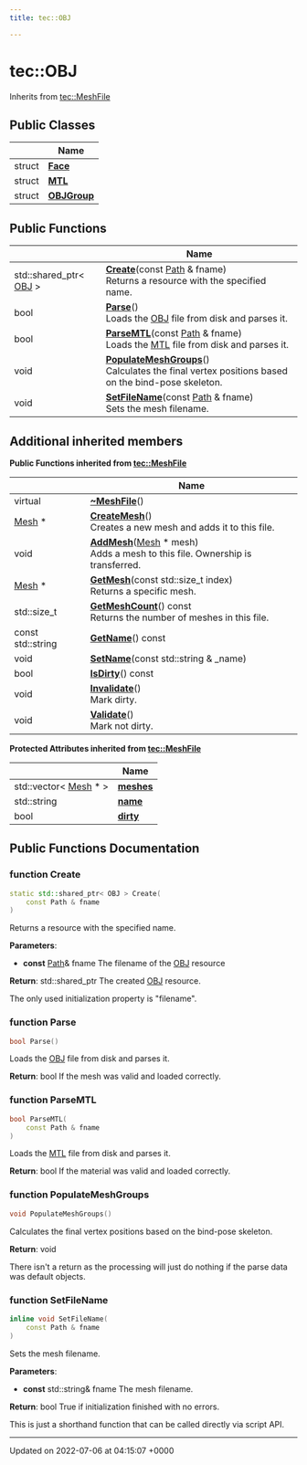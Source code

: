 ```yaml
---
title: tec::OBJ

---
```


# tec::OBJ





Inherits from [tec::MeshFile](/engine/Classes/classtec_1_1_mesh_file/)

## Public Classes

|                | Name           |
| -------------- | -------------- |
| struct | **[Face](/engine/Classes/structtec_1_1_o_b_j_1_1_face/)**  |
| struct | **[MTL](/engine/Classes/structtec_1_1_o_b_j_1_1_m_t_l/)**  |
| struct | **[OBJGroup](/engine/Classes/structtec_1_1_o_b_j_1_1_o_b_j_group/)**  |

## Public Functions

|                | Name           |
| -------------- | -------------- |
| std::shared_ptr< [OBJ](/engine/Classes/classtec_1_1_o_b_j/) > | **[Create](/engine/Classes/classtec_1_1_o_b_j/#function-create)**(const [Path](/engine/Classes/classtec_1_1_path/) & fname)<br>Returns a resource with the specified name.  |
| bool | **[Parse](/engine/Classes/classtec_1_1_o_b_j/#function-parse)**()<br>Loads the [OBJ](/engine/Classes/classtec_1_1_o_b_j/) file from disk and parses it.  |
| bool | **[ParseMTL](/engine/Classes/classtec_1_1_o_b_j/#function-parsemtl)**(const [Path](/engine/Classes/classtec_1_1_path/) & fname)<br>Loads the [MTL]() file from disk and parses it.  |
| void | **[PopulateMeshGroups](/engine/Classes/classtec_1_1_o_b_j/#function-populatemeshgroups)**()<br>Calculates the final vertex positions based on the bind-pose skeleton.  |
| void | **[SetFileName](/engine/Classes/classtec_1_1_o_b_j/#function-setfilename)**(const [Path](/engine/Classes/classtec_1_1_path/) & fname)<br>Sets the mesh filename.  |

## Additional inherited members

**Public Functions inherited from [tec::MeshFile](/engine/Classes/classtec_1_1_mesh_file/)**

|                | Name           |
| -------------- | -------------- |
| virtual | **[~MeshFile](/engine/Classes/classtec_1_1_mesh_file/#function-~meshfile)**() |
| [Mesh](/engine/Classes/structtec_1_1_mesh/) * | **[CreateMesh](/engine/Classes/classtec_1_1_mesh_file/#function-createmesh)**()<br>Creates a new mesh and adds it to this file.  |
| void | **[AddMesh](/engine/Classes/classtec_1_1_mesh_file/#function-addmesh)**([Mesh](/engine/Classes/structtec_1_1_mesh/) * mesh)<br>Adds a mesh to this file. Ownership is transferred.  |
| [Mesh](/engine/Classes/structtec_1_1_mesh/) * | **[GetMesh](/engine/Classes/classtec_1_1_mesh_file/#function-getmesh)**(const std::size_t index)<br>Returns a specific mesh.  |
| std::size_t | **[GetMeshCount](/engine/Classes/classtec_1_1_mesh_file/#function-getmeshcount)**() const<br>Returns the number of meshes in this file.  |
| const std::string | **[GetName](/engine/Classes/classtec_1_1_mesh_file/#function-getname)**() const |
| void | **[SetName](/engine/Classes/classtec_1_1_mesh_file/#function-setname)**(const std::string & _name) |
| bool | **[IsDirty](/engine/Classes/classtec_1_1_mesh_file/#function-isdirty)**() const |
| void | **[Invalidate](/engine/Classes/classtec_1_1_mesh_file/#function-invalidate)**()<br>Mark dirty.  |
| void | **[Validate](/engine/Classes/classtec_1_1_mesh_file/#function-validate)**()<br>Mark not dirty.  |

**Protected Attributes inherited from [tec::MeshFile](/engine/Classes/classtec_1_1_mesh_file/)**

|                | Name           |
| -------------- | -------------- |
| std::vector< [Mesh](/engine/Classes/structtec_1_1_mesh/) * > | **[meshes](/engine/Classes/classtec_1_1_mesh_file/#variable-meshes)**  |
| std::string | **[name](/engine/Classes/classtec_1_1_mesh_file/#variable-name)**  |
| bool | **[dirty](/engine/Classes/classtec_1_1_mesh_file/#variable-dirty)**  |


## Public Functions Documentation

### function Create

```cpp
static std::shared_ptr< OBJ > Create(
    const Path & fname
)
```

Returns a resource with the specified name. 

**Parameters**: 

  * **const** [Path](/engine/Classes/classtec_1_1_path/)& fname The filename of the [OBJ](/engine/Classes/classtec_1_1_o_b_j/) resource 


**Return**: std::shared_ptr<OBJ> The created [OBJ](/engine/Classes/classtec_1_1_o_b_j/) resource. 

The only used initialization property is "filename". 


### function Parse

```cpp
bool Parse()
```

Loads the [OBJ](/engine/Classes/classtec_1_1_o_b_j/) file from disk and parses it. 

**Return**: bool If the mesh was valid and loaded correctly. 

### function ParseMTL

```cpp
bool ParseMTL(
    const Path & fname
)
```

Loads the [MTL]() file from disk and parses it. 

**Return**: bool If the material was valid and loaded correctly. 

### function PopulateMeshGroups

```cpp
void PopulateMeshGroups()
```

Calculates the final vertex positions based on the bind-pose skeleton. 

**Return**: void 

There isn't a return as the processing will just do nothing if the parse data was default objects. 


### function SetFileName

```cpp
inline void SetFileName(
    const Path & fname
)
```

Sets the mesh filename. 

**Parameters**: 

  * **const** std::string& fname The mesh filename. 


**Return**: bool True if initialization finished with no errors. 

This is just a shorthand function that can be called directly via script API. 


-------------------------------

Updated on 2022-07-06 at 04:15:07 +0000